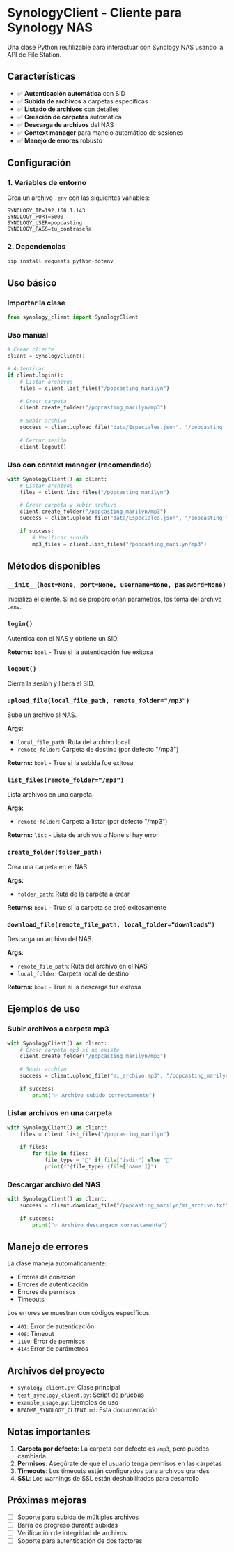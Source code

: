 # SynologyClient - Cliente para Synology NAS

Una clase Python reutilizable para interactuar con Synology NAS usando la API de File Station.

## Características

- ✅ **Autenticación automática** con SID
- ✅ **Subida de archivos** a carpetas específicas
- ✅ **Listado de archivos** con detalles
- ✅ **Creación de carpetas** automática
- ✅ **Descarga de archivos** del NAS
- ✅ **Context manager** para manejo automático de sesiones
- ✅ **Manejo de errores** robusto

## Configuración

### 1. Variables de entorno

Crea un archivo `.env` con las siguientes variables:

```env
SYNOLOGY_IP=192.168.1.143
SYNOLOGY_PORT=5000
SYNOLOGY_USER=popcasting
SYNOLOGY_PASS=tu_contraseña
```

### 2. Dependencias

```bash
pip install requests python-dotenv
```

## Uso básico

### Importar la clase

```python
from synology_client import SynologyClient
```

### Uso manual

```python
# Crear cliente
client = SynologyClient()

# Autenticar
if client.login():
    # Listar archivos
    files = client.list_files("/popcasting_marilyn")
    
    # Crear carpeta
    client.create_folder("/popcasting_marilyn/mp3")
    
    # Subir archivo
    success = client.upload_file("data/Especiales.json", "/popcasting_marilyn/mp3")
    
    # Cerrar sesión
    client.logout()
```

### Uso con context manager (recomendado)

```python
with SynologyClient() as client:
    # Listar archivos
    files = client.list_files("/popcasting_marilyn")
    
    # Crear carpeta y subir archivo
    client.create_folder("/popcasting_marilyn/mp3")
    success = client.upload_file("data/Especiales.json", "/popcasting_marilyn/mp3")
    
    if success:
        # Verificar subida
        mp3_files = client.list_files("/popcasting_marilyn/mp3")
```

## Métodos disponibles

### `__init__(host=None, port=None, username=None, password=None)`
Inicializa el cliente. Si no se proporcionan parámetros, los toma del archivo `.env`.

### `login()`
Autentica con el NAS y obtiene un SID.

**Returns:** `bool` - True si la autenticación fue exitosa

### `logout()`
Cierra la sesión y libera el SID.

### `upload_file(local_file_path, remote_folder="/mp3")`
Sube un archivo al NAS.

**Args:**
- `local_file_path`: Ruta del archivo local
- `remote_folder`: Carpeta de destino (por defecto "/mp3")

**Returns:** `bool` - True si la subida fue exitosa

### `list_files(remote_folder="/mp3")`
Lista archivos en una carpeta.

**Args:**
- `remote_folder`: Carpeta a listar (por defecto "/mp3")

**Returns:** `list` - Lista de archivos o None si hay error

### `create_folder(folder_path)`
Crea una carpeta en el NAS.

**Args:**
- `folder_path`: Ruta de la carpeta a crear

**Returns:** `bool` - True si la carpeta se creó exitosamente

### `download_file(remote_file_path, local_folder="downloads")`
Descarga un archivo del NAS.

**Args:**
- `remote_file_path`: Ruta del archivo en el NAS
- `local_folder`: Carpeta local de destino

**Returns:** `bool` - True si la descarga fue exitosa

## Ejemplos de uso

### Subir archivos a carpeta mp3

```python
with SynologyClient() as client:
    # Crear carpeta mp3 si no existe
    client.create_folder("/popcasting_marilyn/mp3")
    
    # Subir archivo
    success = client.upload_file("mi_archivo.mp3", "/popcasting_marilyn/mp3")
    
    if success:
        print("✅ Archivo subido correctamente")
```

### Listar archivos en una carpeta

```python
with SynologyClient() as client:
    files = client.list_files("/popcasting_marilyn")
    
    if files:
        for file in files:
            file_type = "📁" if file["isdir"] else "📄"
            print(f"{file_type} {file['name']}")
```

### Descargar archivo del NAS

```python
with SynologyClient() as client:
    success = client.download_file("/popcasting_marilyn/mi_archivo.txt", "downloads")
    
    if success:
        print("✅ Archivo descargado correctamente")
```

## Manejo de errores

La clase maneja automáticamente:
- Errores de conexión
- Errores de autenticación
- Errores de permisos
- Timeouts

Los errores se muestran con códigos específicos:
- `401`: Error de autenticación
- `408`: Timeout
- `1100`: Error de permisos
- `414`: Error de parámetros

## Archivos del proyecto

- `synology_client.py`: Clase principal
- `test_synology_client.py`: Script de pruebas
- `example_usage.py`: Ejemplos de uso
- `README_SYNOLOGY_CLIENT.md`: Esta documentación

## Notas importantes

1. **Carpeta por defecto**: La carpeta por defecto es `/mp3`, pero puedes cambiarla
2. **Permisos**: Asegúrate de que el usuario tenga permisos en las carpetas
3. **Timeouts**: Los timeouts están configurados para archivos grandes
4. **SSL**: Los warnings de SSL están deshabilitados para desarrollo

## Próximas mejoras

- [ ] Soporte para subida de múltiples archivos
- [ ] Barra de progreso durante subidas
- [ ] Verificación de integridad de archivos
- [ ] Soporte para autenticación de dos factores 